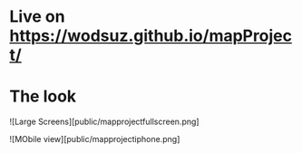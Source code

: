 # Live on https://wodsuz.github.io/mapProject/

# The look

![Large Screens][public/mapprojectfullscreen.png]

![MObile view][public/mapprojectiphone.png]
